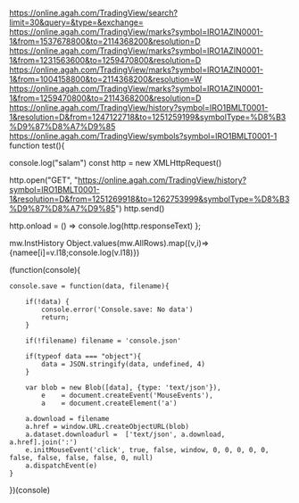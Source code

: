 https://online.agah.com/TradingView/search?limit=30&query=&type=&exchange=
https://online.agah.com/TradingView/marks?symbol=IRO1AZIN0001-1&from=1537678800&to=2114368200&resolution=D
https://online.agah.com/TradingView/marks?symbol=IRO1AZIN0001-1&from=1231563600&to=1259470800&resolution=D
https://online.agah.com/TradingView/marks?symbol=IRO1AZIN0001-1&from=1004158800&to=2114368200&resolution=W
https://online.agah.com/TradingView/marks?symbol=IRO1AZIN0001-1&from=1259470800&to=2114368200&resolution=D
https://online.agah.com/TradingView/history?symbol=IRO1BMLT0001-1&resolution=D&from=1247122718&to=1251259199&symbolType=%D8%B3%D9%87%D8%A7%D9%85
https://online.agah.com/TradingView/symbols?symbol=IRO1BMLT0001-1
function test(){
    
console.log("salam")
const http = new XMLHttpRequest()

http.open("GET", "https://online.agah.com/TradingView/history?symbol=IRO1BMLT0001-1&resolution=D&from=1251269918&to=1262753999&symbolType=%D8%B3%D9%87%D8%A7%D9%85")
http.send()

http.onload = () => console.log(http.responseText)
};

mw.InstHistory
Object.values(mw.AllRows).map((v,i)=>{namee[i]=v.l18;console.log(v.l18)})

(function(console){

    console.save = function(data, filename){

        if(!data) {
            console.error('Console.save: No data')
            return;
        }

        if(!filename) filename = 'console.json'

        if(typeof data === "object"){
            data = JSON.stringify(data, undefined, 4)
        }

        var blob = new Blob([data], {type: 'text/json'}),
            e    = document.createEvent('MouseEvents'),
            a    = document.createElement('a')

        a.download = filename
        a.href = window.URL.createObjectURL(blob)
        a.dataset.downloadurl =  ['text/json', a.download, a.href].join(':')
        e.initMouseEvent('click', true, false, window, 0, 0, 0, 0, 0, false, false, false, false, 0, null)
        a.dispatchEvent(e)
    }
})(console)

